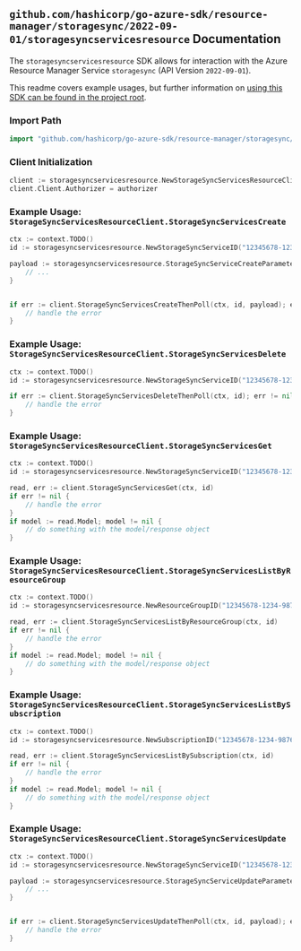 
## `github.com/hashicorp/go-azure-sdk/resource-manager/storagesync/2022-09-01/storagesyncservicesresource` Documentation

The `storagesyncservicesresource` SDK allows for interaction with the Azure Resource Manager Service `storagesync` (API Version `2022-09-01`).

This readme covers example usages, but further information on [using this SDK can be found in the project root](https://github.com/hashicorp/go-azure-sdk/tree/main/docs).

### Import Path

```go
import "github.com/hashicorp/go-azure-sdk/resource-manager/storagesync/2022-09-01/storagesyncservicesresource"
```


### Client Initialization

```go
client := storagesyncservicesresource.NewStorageSyncServicesResourceClientWithBaseURI("https://management.azure.com")
client.Client.Authorizer = authorizer
```


### Example Usage: `StorageSyncServicesResourceClient.StorageSyncServicesCreate`

```go
ctx := context.TODO()
id := storagesyncservicesresource.NewStorageSyncServiceID("12345678-1234-9876-4563-123456789012", "example-resource-group", "storageSyncServiceValue")

payload := storagesyncservicesresource.StorageSyncServiceCreateParameters{
	// ...
}


if err := client.StorageSyncServicesCreateThenPoll(ctx, id, payload); err != nil {
	// handle the error
}
```


### Example Usage: `StorageSyncServicesResourceClient.StorageSyncServicesDelete`

```go
ctx := context.TODO()
id := storagesyncservicesresource.NewStorageSyncServiceID("12345678-1234-9876-4563-123456789012", "example-resource-group", "storageSyncServiceValue")

if err := client.StorageSyncServicesDeleteThenPoll(ctx, id); err != nil {
	// handle the error
}
```


### Example Usage: `StorageSyncServicesResourceClient.StorageSyncServicesGet`

```go
ctx := context.TODO()
id := storagesyncservicesresource.NewStorageSyncServiceID("12345678-1234-9876-4563-123456789012", "example-resource-group", "storageSyncServiceValue")

read, err := client.StorageSyncServicesGet(ctx, id)
if err != nil {
	// handle the error
}
if model := read.Model; model != nil {
	// do something with the model/response object
}
```


### Example Usage: `StorageSyncServicesResourceClient.StorageSyncServicesListByResourceGroup`

```go
ctx := context.TODO()
id := storagesyncservicesresource.NewResourceGroupID("12345678-1234-9876-4563-123456789012", "example-resource-group")

read, err := client.StorageSyncServicesListByResourceGroup(ctx, id)
if err != nil {
	// handle the error
}
if model := read.Model; model != nil {
	// do something with the model/response object
}
```


### Example Usage: `StorageSyncServicesResourceClient.StorageSyncServicesListBySubscription`

```go
ctx := context.TODO()
id := storagesyncservicesresource.NewSubscriptionID("12345678-1234-9876-4563-123456789012")

read, err := client.StorageSyncServicesListBySubscription(ctx, id)
if err != nil {
	// handle the error
}
if model := read.Model; model != nil {
	// do something with the model/response object
}
```


### Example Usage: `StorageSyncServicesResourceClient.StorageSyncServicesUpdate`

```go
ctx := context.TODO()
id := storagesyncservicesresource.NewStorageSyncServiceID("12345678-1234-9876-4563-123456789012", "example-resource-group", "storageSyncServiceValue")

payload := storagesyncservicesresource.StorageSyncServiceUpdateParameters{
	// ...
}


if err := client.StorageSyncServicesUpdateThenPoll(ctx, id, payload); err != nil {
	// handle the error
}
```
